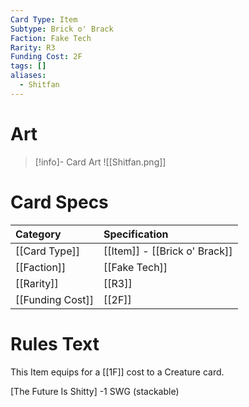 ```yaml
---
Card Type: Item
Subtype: Brick o' Brack
Faction: Fake Tech
Rarity: R3
Funding Cost: 2F
tags: []
aliases:
  - Shitfan
---
```

# Art

> [!info]- Card Art
> ![[Shitfan.png]]

# Card Specs

| Category | Specification| 
| :--- | :--- |
| [[Card Type]] | [[Item]] - [[Brick o' Brack]] |  
| [[Faction]] | [[Fake Tech]] |  
| [[Rarity]] | [[R3]] |  
| [[Funding Cost]] | [[2F]] |  

# Rules Text  

This Item equips for a [[1F]] cost to a Creature card.  

[The Future Is Shitty] -1 SWG (stackable)  

